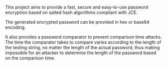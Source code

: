 This project aims to provide a fast, secure and easy-to-use password encryption based on salted hash algorithms compliant with JCE.

The generated encrypted password can be provided in hex or base64 encoding.

It also provides a password comparator to prevent comparison time attacks. The time the comparator takes to compare varies according to the length of the testing string, no matter the length of the actual password, thus making impossible for an attacker to determine the length of the password based on the comparison time.
